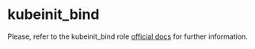 # kubeinit_bind

Please, refer to the kubeinit_bind role
[official docs](https://kubeinit.github.io/kubeinit/roles/role-kubeinit_bind.html)
for further information.